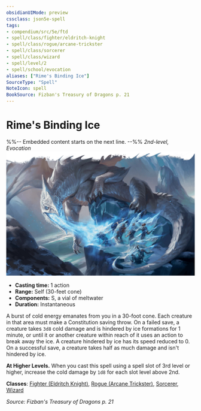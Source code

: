 ```yaml
---
obsidianUIMode: preview
cssclass: json5e-spell
tags:
- compendium/src/5e/ftd
- spell/class/fighter/eldritch-knight
- spell/class/rogue/arcane-trickster
- spell/class/sorcerer
- spell/class/wizard
- spell/level/2
- spell/school/evocation
aliases: ["Rime's Binding Ice"]
SourceType: "Spell"
NoteIcon: spell
BookSource: Fizban's Treasury of Dragons p. 21
---
```

# Rime's Binding Ice
%%-- Embedded content starts on the next line. --%%
*2nd-level, Evocation*  
![Rime's binding ice adds in...](https://raw.githubusercontent.com/5etools-mirror-2/5etools-img/main/spells/FTD/Rime%27s%20Binding%20Ice.webp#right)  

- **Casting time:** 1 action
- **Range:** Self (30-feet cone)
- **Components:** S, a vial of meltwater
- **Duration:** Instantaneous

A burst of cold energy emanates from you in a 30-foot cone. Each creature in that area must make a Constitution saving throw. On a failed save, a creature takes `3d8` cold damage and is hindered by ice formations for 1 minute, or until it or another creature within reach of it uses an action to break away the ice. A creature hindered by ice has its speed reduced to 0. On a successful save, a creature takes half as much damage and isn't hindered by ice.

**At Higher Levels.** When you cast this spell using a spell slot of 3rd level or higher, increase the cold damage by `1d8` for each slot level above 2nd.

**Classes**: [Fighter (Eldritch Knight)](/2-Mechanics/CLI/classes/fighter-eldritch-knight.md), [Rogue (Arcane Trickster)](/2-Mechanics/CLI/classes/rogue-arcane-trickster.md), [Sorcerer](/2-Mechanics/CLI/classes/sorcerer.md), [Wizard](/2-Mechanics/CLI/classes/wizard.md)

*Source: Fizban's Treasury of Dragons p. 21*